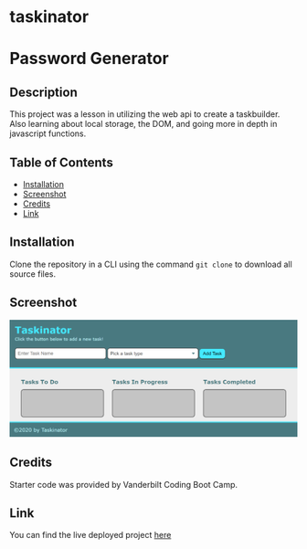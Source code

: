 # taskinator

# Password Generator

## Description

This project was a lesson in utilizing the web api to create a taskbuilder. Also
learning about local storage, the DOM, and going more in depth in javascript functions.

## Table of Contents 

- [Installation](#installation)
- [Screenshot](#sceenshot)
- [Credits](#credits)
- [Link](#link)


## Installation

Clone the repository in a CLI using the command `git clone` to download all source files.

## Screenshot

![Screenshot](./assets/images/taskinator.png)


## Credits

Starter code was provided by Vanderbilt Coding Boot Camp.

## Link

You can find the live deployed project [here](https://strayfrozen.github.io/taskinator/)

